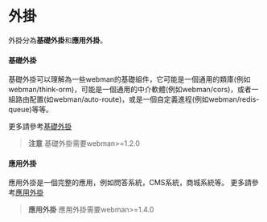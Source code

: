 # 外掛
外掛分為**基礎外掛**和**應用外掛**。

#### 基礎外掛
基礎外掛可以理解為一些webman的基礎組件，它可能是一個通用的類庫(例如webman/think-orm)，可能是一個通用的中介軟體(例如webman/cors)，或者一組路由配置(如webman/auto-route)，或是一個自定義進程(例如webman/redis-queue)等等。

更多請參考[基礎外掛](plugin/base.md)

> **注意**
> 基礎外掛需要webman>=1.2.0

#### 應用外掛
應用外掛是一個完整的應用，例如問答系統，CMS系統，商城系統等。
更多請參考[應用外掛](app/app.md)

> **應用外掛**
> 應用外掛需要webman>=1.4.0

